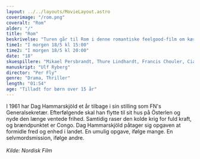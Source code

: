 ```yaml
---
layout: ../../layouts/MovieLayout.astro
coverimage: "/rom.png"
coveralt: "Rom"
alder: "/"
title: "Rom"
beskrivelse: "Turen går til Rom i denne romantiske feelgood-film om kærligheden på den lange bane!..."
time1: "I morgen 18/5 kl 15:00"
time2: "I morgen 18/5 kl 20:00"
date: "18"
skuespillere: "Mikael Persbrandt, Thure Lindhardt, Francis Chouler, Cian Barry"
manuskript: "Ulf Ryberg"
director: "Per Fly"
genre: "Drama, Thriller"
length: "01:54"
age: "Tilladt for børn over 15 år"
---
```


I 1961 har Dag Hammarskjöld et år tilbage i sin stilling som FN's Generalsekretær. Efterfølgende skal han flytte til sit hus på Österlen og nyde den længe ventede frihed. Samtidig raser den kolde krig for fuld kraft, og brændpunktet er Congo. Dag Hammarskjöld påtager sig opgaven at formidle fred og enhed i landet. En umulig opgave, ifølge mange. En selvmordsmission, ifølge andre.
<br> <br>
_Kilde: Nordisk Film_

